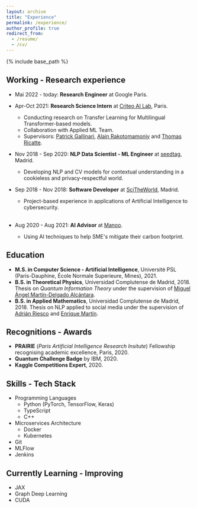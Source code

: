 ```yaml
---
layout: archive
title: "Experience"
permalink: /experience/
author_profile: true
redirect_from:
  - /resume/
  - /cv/
---
```


{% include base_path %}


## Working - Research experience
* Mai 2022 - today: **Research Engineer** at Google Paris.
* Apr-Oct 2021: **Research Science Intern** at [Criteo AI Lab](https://ailab.criteo.com/), Paris.
  * Conducting research on Transfer Learning for Multilingual Transformer-based models.
  * Collaboration with Applied ML Team.
  * Supervisors: [Patrick Gallinari](http://www-connex.lip6.fr/~gallinar/gallinari/pmwiki.php), [Alain Rakotomamonjy](http://asi.insa-rouen.fr/enseignants/~arakoto/) and [Thomas Ricatte](http://thomas.ricatte.fr/).

* Nov 2018 - Sep 2020: **NLP Data Scientist - ML Engineer** at [seedtag](https://www.seedtag.com/), Madrid.
  * Developing NLP and CV models for contextual understanding in a cookieless and privacy-respectful world.

* Sep 2018 - Nov 2018: **Software Developer** at [SciTheWorld](https://www.scitheworld.com/), Madrid.
  * Project-based experience in applications of Artificial Intelligence to cybersecurity.
<br/><br/>
* Aug 2020 - Aug 2021: **AI Advisor** at [Manoo](https://www.linkedin.com/company/manoohq/).
  * Using AI techniques to help SME's mitigate their carbon footprint.
## Education
* **M.S. in Computer Science - Artificial Intelligence**, Université PSL (Paris-Dauphine, École Normale Superieure, Mines), 2021.
* **B.S. in Theoretical Physics**, Universidad Complutense de Madrid, 2018. Thesis on *Quantum Information Theory* under the supervision of [Miguel Ángel Martín-Delgado Alcántara](https://scholar.google.com/citations?user=_lTOFSYAAAAJ&hl=en).
* **B.S. in Applied Mathematics**, Universidad Complutense de Madrid, 2018. Thesis on NLP applied to social media under the supervision of [Adrián Riesco](http://maude.sip.ucm.es/~adrian/) and [Enrique Martín](https://scholar.google.com/citations?user=jxFFuFwAAAAJ&hl=en).

## Recognitions - Awards
* **PRAIRIE** (*Paris Artificial Intelligence Research Insitute*) Fellowship recognising academic excellence, Paris, 2020.
* **Quantum Challenge Badge** by IBM, 2020.
* **Kaggle Competitions Expert**, 2020.
## Skills - Tech Stack
* Programming Languages
  * Python (PyTorch, TensorFlow, Keras)
  * TypeScript
  * C++
* Microservices Architecture
  * Docker
  * Kubernetes
* Git
* MLFlow
* Jenkins

## Currently Learning - Improving
* JAX
* Graph Deep Learning
* CUDA
